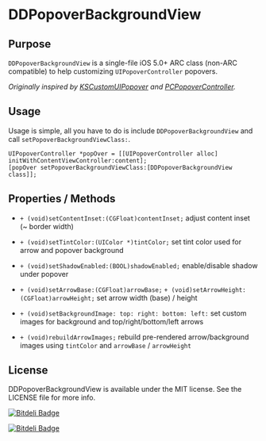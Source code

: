 DDPopoverBackgroundView
==============


Purpose
--------------

`DDPopoverBackgroundView` is a single-file iOS 5.0+ ARC class (non-ARC compatible) to help customizing `UIPopoverController` popovers.

*Originally inspired by [KSCustomUIPopover](https://github.com/Scianski/KSCustomUIPopover) and [PCPopoverController](https://github.com/pcperini/PCPopoverController).*


Usage
--------------

Usage is simple, all you have to do is include `DDPopoverBackgroundView` and call `setPopoverBackgroundViewClass:`.

	UIPopoverController *popOver = [[UIPopoverController alloc] initWithContentViewController:content];
	[popOver setPopoverBackgroundViewClass:[DDPopoverBackgroundView class]];


Properties / Methods
--------------

 - `+ (void)setContentInset:(CGFloat)contentInset;`
	adjust content inset (~ border width)

 - `+ (void)setTintColor:(UIColor *)tintColor;`
	set tint color used for arrow and popover background

 - `+ (void)setShadowEnabled:(BOOL)shadowEnabled;`
	enable/disable shadow under popover

 - `+ (void)setArrowBase:(CGFloat)arrowBase;`
   `+ (void)setArrowHeight:(CGFloat)arrowHeight;`
	set arrow width (base) / height

 - `+ (void)setBackgroundImage: top: right: bottom: left:`
	set custom images for background and top/right/bottom/left arrows

 - `+ (void)rebuildArrowImages;`
	rebuild pre-rendered arrow/background images using `tintColor` and `arrowBase` / `arrowHeight`


License
---------------

DDPopoverBackgroundView is available under the MIT license. See the LICENSE file for more info.


[![Bitdeli Badge](https://d2weczhvl823v0.cloudfront.net/ddebin/ddpopoverbackgroundview/trend.png)](https://bitdeli.com/free "Bitdeli Badge")



[![Bitdeli Badge](https://d2weczhvl823v0.cloudfront.net/ddebin/ddpopoverbackgroundview/trend.png)](https://bitdeli.com/free "Bitdeli Badge")


